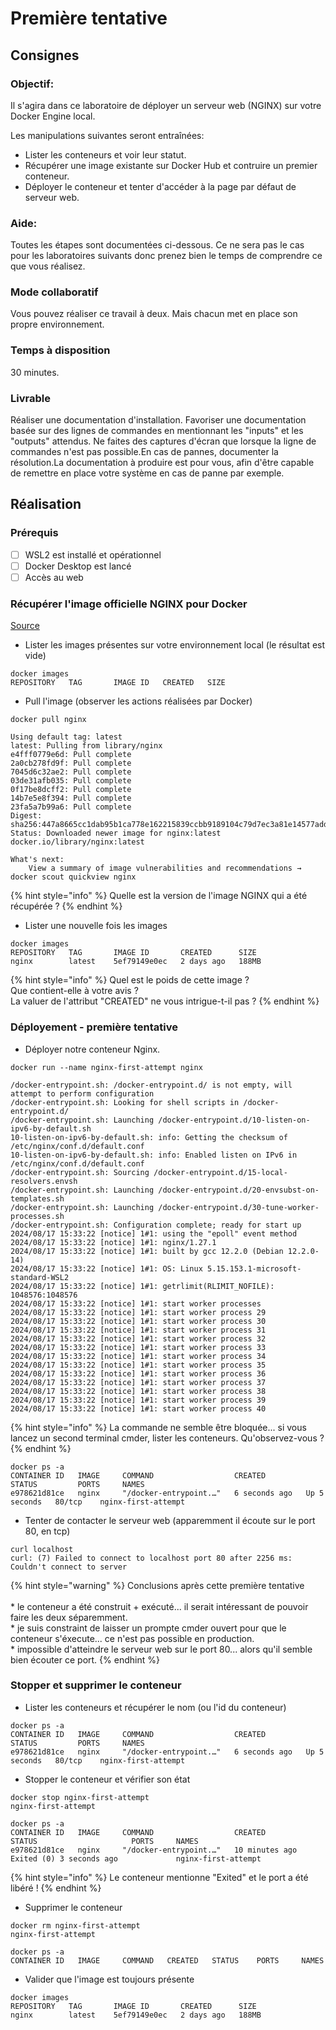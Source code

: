 # Première tentative

## Consignes

### Objectif:

Il s'agira dans ce laboratoire de déployer un serveur web (NGINX) sur votre Docker Engine local.

Les manipulations suivantes seront entraînées:

* Lister les conteneurs et voir leur statut.
* Récupérer une image existante sur Docker Hub et contruire un premier conteneur.
* Déployer le conteneur et tenter d'accéder à la page par défaut de serveur web.

### Aide: <a href="#aide" id="aide"></a>

Toutes les étapes sont documentées ci-dessous. Ce ne sera pas le cas pour les laboratoires suivants donc prenez bien le temps de comprendre ce que vous réalisez.

### Mode collaboratif <a href="#mode-collaboratif" id="mode-collaboratif"></a>

Vous pouvez réaliser ce travail à deux. Mais chacun met en place son propre environnement.

### Temps à disposition <a href="#temps-a-disposition" id="temps-a-disposition"></a>

30 minutes.

### Livrable <a href="#livrable" id="livrable"></a>

Réaliser une documentation d'installation. Favoriser une documentation basée sur des lignes de commandes en mentionnant les "inputs" et les "outputs" attendus. Ne faites des captures d'écran que lorsque la ligne de commandes n'est pas possible.En cas de pannes, documenter la résolution.La documentation à produire est pour vous, afin d'être capable de remettre en place votre système en cas de panne par exemple.

## Réalisation

### Prérequis

* [ ] WSL2 est installé et opérationnel
* [ ] Docker Desktop est lancé
* [ ] Accès au web

### Récupérer l'image officielle NGINX pour Docker

[Source](https://hub.docker.com/_/nginx)

* Lister les images présentes sur votre environnement local (le résultat est vide)

```docker
docker images
REPOSITORY   TAG       IMAGE ID   CREATED   SIZE
```

* Pull l'image (observer les actions réalisées par Docker)

```
docker pull nginx

Using default tag: latest
latest: Pulling from library/nginx
e4fff0779e6d: Pull complete
2a0cb278fd9f: Pull complete
7045d6c32ae2: Pull complete
03de31afb035: Pull complete
0f17be8dcff2: Pull complete
14b7e5e8f394: Pull complete
23fa5a7b99a6: Pull complete
Digest: sha256:447a8665cc1dab95b1ca778e162215839ccbb9189104c79d7ec3a81e14577add
Status: Downloaded newer image for nginx:latest
docker.io/library/nginx:latest

What's next:
    View a summary of image vulnerabilities and recommendations → docker scout quickview nginx
```

{% hint style="info" %}
Quelle est la version de l'image NGINX qui a été récupérée ?
{% endhint %}

* Lister une nouvelle fois les images

```
docker images
REPOSITORY   TAG       IMAGE ID       CREATED      SIZE
nginx        latest    5ef79149e0ec   2 days ago   188MB
```

{% hint style="info" %}
Quel est le poids de cette image ?\
Que contient-elle à votre avis ?\
La valuer de l'attribut "CREATED" ne vous intrigue-t-il pas ?
{% endhint %}

### Déployement - première tentative

* Déployer notre conteneur Nginx.

```
docker run --name nginx-first-attempt nginx

/docker-entrypoint.sh: /docker-entrypoint.d/ is not empty, will attempt to perform configuration
/docker-entrypoint.sh: Looking for shell scripts in /docker-entrypoint.d/
/docker-entrypoint.sh: Launching /docker-entrypoint.d/10-listen-on-ipv6-by-default.sh
10-listen-on-ipv6-by-default.sh: info: Getting the checksum of /etc/nginx/conf.d/default.conf
10-listen-on-ipv6-by-default.sh: info: Enabled listen on IPv6 in /etc/nginx/conf.d/default.conf
/docker-entrypoint.sh: Sourcing /docker-entrypoint.d/15-local-resolvers.envsh
/docker-entrypoint.sh: Launching /docker-entrypoint.d/20-envsubst-on-templates.sh
/docker-entrypoint.sh: Launching /docker-entrypoint.d/30-tune-worker-processes.sh
/docker-entrypoint.sh: Configuration complete; ready for start up
2024/08/17 15:33:22 [notice] 1#1: using the "epoll" event method
2024/08/17 15:33:22 [notice] 1#1: nginx/1.27.1
2024/08/17 15:33:22 [notice] 1#1: built by gcc 12.2.0 (Debian 12.2.0-14)
2024/08/17 15:33:22 [notice] 1#1: OS: Linux 5.15.153.1-microsoft-standard-WSL2
2024/08/17 15:33:22 [notice] 1#1: getrlimit(RLIMIT_NOFILE): 1048576:1048576
2024/08/17 15:33:22 [notice] 1#1: start worker processes
2024/08/17 15:33:22 [notice] 1#1: start worker process 29
2024/08/17 15:33:22 [notice] 1#1: start worker process 30
2024/08/17 15:33:22 [notice] 1#1: start worker process 31
2024/08/17 15:33:22 [notice] 1#1: start worker process 32
2024/08/17 15:33:22 [notice] 1#1: start worker process 33
2024/08/17 15:33:22 [notice] 1#1: start worker process 34
2024/08/17 15:33:22 [notice] 1#1: start worker process 35
2024/08/17 15:33:22 [notice] 1#1: start worker process 36
2024/08/17 15:33:22 [notice] 1#1: start worker process 37
2024/08/17 15:33:22 [notice] 1#1: start worker process 38
2024/08/17 15:33:22 [notice] 1#1: start worker process 39
2024/08/17 15:33:22 [notice] 1#1: start worker process 40
```

{% hint style="info" %}
La commande ne semble être bloquée... si vous lancez un second terminal cmder, lister les conteneurs. Qu'observez-vous ?
{% endhint %}

```
docker ps -a
CONTAINER ID   IMAGE     COMMAND                  CREATED         STATUS         PORTS     NAMES
e978621d81ce   nginx     "/docker-entrypoint.…"   6 seconds ago   Up 5 seconds   80/tcp    nginx-first-attempt
```

* Tenter de contacter le serveur web (apparemment il écoute sur le port 80, en tcp)

```
curl localhost
curl: (7) Failed to connect to localhost port 80 after 2256 ms: Couldn't connect to server
```



{% hint style="warning" %}
Conclusions après cette première tentative\
\
\* le conteneur a été construit + exécuté... il serait intéressant de pouvoir faire les deux séparemment.\
\* je suis constraint de laisser un prompte cmder ouvert pour que le conteneur s'éxecute... ce n'est pas possible en production.\
\* impossible d'atteindre le serveur web sur le port 80... alors qu'il semble bien écouter ce port.
{% endhint %}

### Stopper et supprimer le conteneur

* Lister les conteneurs et récupérer le nom (ou l'id du conteneur)

```
docker ps -a
CONTAINER ID   IMAGE     COMMAND                  CREATED         STATUS         PORTS     NAMES
e978621d81ce   nginx     "/docker-entrypoint.…"   6 seconds ago   Up 5 seconds   80/tcp    nginx-first-attempt
```

* Stopper le conteneur et vérifier son état

```
docker stop nginx-first-attempt
nginx-first-attempt
```

```
docker ps -a
CONTAINER ID   IMAGE     COMMAND                  CREATED          STATUS                     PORTS     NAMES
e978621d81ce   nginx     "/docker-entrypoint.…"   10 minutes ago   Exited (0) 3 seconds ago             nginx-first-attempt
```

{% hint style="info" %}
Le conteneur mentionne "Exited" et le port a été libéré !
{% endhint %}

* Supprimer le conteneur

```
docker rm nginx-first-attempt
nginx-first-attempt
```

```
docker ps -a
CONTAINER ID   IMAGE     COMMAND   CREATED   STATUS    PORTS     NAMES
```

* Valider que l'image est toujours présente

```
docker images
REPOSITORY   TAG       IMAGE ID       CREATED      SIZE
nginx        latest    5ef79149e0ec   2 days ago   188MB
```

